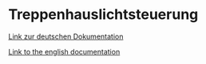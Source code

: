 # Treppenhauslichtsteuerung

[Link zur deutschen Dokumentation](https://www.symcon.de/de/service/dokumentation/modulreferenz/treppenhauslichtsteuerung/)

[Link to the english documentation](https://www.symcon.de/en/service/documentation/module-reference/staircase-light-controls/)